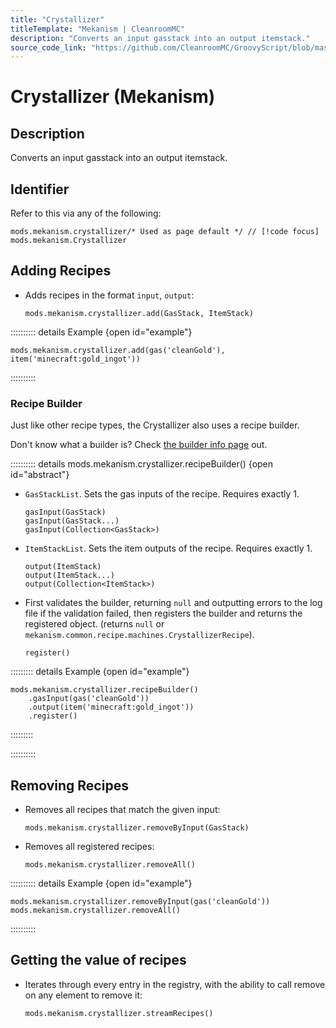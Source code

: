 ```yaml
---
title: "Crystallizer"
titleTemplate: "Mekanism | CleanroomMC"
description: "Converts an input gasstack into an output itemstack."
source_code_link: "https://github.com/CleanroomMC/GroovyScript/blob/master/src/main/java/com/cleanroommc/groovyscript/compat/mods/mekanism/Crystallizer.java"
---
```


# Crystallizer (Mekanism)

## Description

Converts an input gasstack into an output itemstack.

## Identifier

Refer to this via any of the following:

```groovy:no-line-numbers {1}
mods.mekanism.crystallizer/* Used as page default */ // [!code focus]
mods.mekanism.Crystallizer
```


## Adding Recipes

- Adds recipes in the format `input`, `output`:

    ```groovy:no-line-numbers
    mods.mekanism.crystallizer.add(GasStack, ItemStack)
    ```

:::::::::: details Example {open id="example"}
```groovy:no-line-numbers
mods.mekanism.crystallizer.add(gas('cleanGold'), item('minecraft:gold_ingot'))
```

::::::::::

### Recipe Builder

Just like other recipe types, the Crystallizer also uses a recipe builder.

Don't know what a builder is? Check [the builder info page](../../getting_started/builder.md) out.

:::::::::: details mods.mekanism.crystallizer.recipeBuilder() {open id="abstract"}
- `GasStackList`. Sets the gas inputs of the recipe. Requires exactly 1.

    ```groovy:no-line-numbers
    gasInput(GasStack)
    gasInput(GasStack...)
    gasInput(Collection<GasStack>)
    ```

- `ItemStackList`. Sets the item outputs of the recipe. Requires exactly 1.

    ```groovy:no-line-numbers
    output(ItemStack)
    output(ItemStack...)
    output(Collection<ItemStack>)
    ```

- First validates the builder, returning `null` and outputting errors to the log file if the validation failed, then registers the builder and returns the registered object. (returns `null` or `mekanism.common.recipe.machines.CrystallizerRecipe`).

    ```groovy:no-line-numbers
    register()
    ```

::::::::: details Example {open id="example"}
```groovy:no-line-numbers
mods.mekanism.crystallizer.recipeBuilder()
    .gasInput(gas('cleanGold'))
    .output(item('minecraft:gold_ingot'))
    .register()
```

:::::::::

::::::::::

## Removing Recipes

- Removes all recipes that match the given input:

    ```groovy:no-line-numbers
    mods.mekanism.crystallizer.removeByInput(GasStack)
    ```

- Removes all registered recipes:

    ```groovy:no-line-numbers
    mods.mekanism.crystallizer.removeAll()
    ```

:::::::::: details Example {open id="example"}
```groovy:no-line-numbers
mods.mekanism.crystallizer.removeByInput(gas('cleanGold'))
mods.mekanism.crystallizer.removeAll()
```

::::::::::

## Getting the value of recipes

- Iterates through every entry in the registry, with the ability to call remove on any element to remove it:

    ```groovy:no-line-numbers
    mods.mekanism.crystallizer.streamRecipes()
    ```
